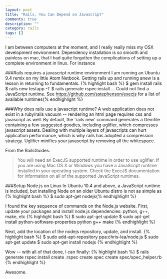 ```yaml
---
layout: post
title: "Rails, You Can Depend on Javascript"
comments: true
description: ""
category: rails
tags: []
---
```


I am between computers at the moment, and I really really miss my OSX development environment. Dependency installation is so smooth and painless on mac, that I had quite forgotten the complications of setting up a complete environment in linux. For instance

###Rails requires a javascript runtime environment
I am running an Ubuntu 9.4 remix on my little Atom Netbook. Getting rails up and running anew is a lesson in returning to fundamentals.
{% highlight bash %}
$ gem install rails
$ rails new testapp -T
$ rails generate rspec:install
...
Could not find a JavaScript runtime. See https://github.com/sstephenson/execjs for a list of available runtimes{% endhighlight %}
<!--more-->
###Why does rails use a javascript runtime?
A web application does not exist in a ruby/rails vacuum -- rendering an html page requires css and javascript as well. By default, the 'rails new' command generates a Gemfile containing a few suggested goodies, including uglifier, which compresses javascript assets. Dealing with multiple layers of javascripts can hurt application performance, which is why rails has adopted a compression strategy. Uglifier minifies your javascript by removing all the whitespace.

From the RailsGuides:
>You will need an ExecJS supported runtime in order to use uglifier. If you are using Mac OS X or Windows you have a JavaScript runtime installed in your operating system. Check the ExecJS documentation for information on all of the supported JavaScript runtimes.

###Setup Node.js on Linux
In Ubuntu 10.4 and above, a JavaScript runtime is included, but installing Node on an older Ubuntu distro is not as simple as
{% highlight bash %}
$ sudo apt-get nodejs{% endhighlight %}

I found the key sequence of commands on the Node.js website. First, update your packages and install node.js dependencies: python, g++, make, etc
{% highlight bash %}
$ sudo apt-get update
$ sudo apt-get install python-software-properties python g++ make {% endhighlight %}

Next, add the location of the nodejs repository, update, and install.
{% highlight bash %}
$ sudo add-apt-repository ppa:chris-lea/node.js
$ sudo apt-get update
$ sudo apt-get install nodejs {% endhighlight %}

Wow -- with all of that done, I can finally:
{% highlight bash %}
$ rails generate rspec:install
      create  .rspec
      create  spec
      create  spec/spec_helper.rb {% endhighlight %}

Awesome.

